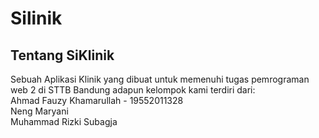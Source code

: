 <p align="center"><h1>Silinik</h1></p>

## Tentang SiKlinik

Sebuah Aplikasi Klinik yang dibuat untuk memenuhi tugas pemrograman web 2 di STTB Bandung
adapun kelompok kami terdiri dari:
<br>
Ahmad Fauzy Khamarullah - 19552011328
<br>
Neng Maryani
<br>
Muhammad Rizki Subagja






